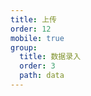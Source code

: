 ```yaml
---
title: 上传
order: 12
mobile: true
group:
  title: 数据录入
  order: 3
  path: data
---
```


<code src="../demo/FileInputTrigger.jsx"></code>
<API src="../src/FileInputTrigger.tsx"></API>

